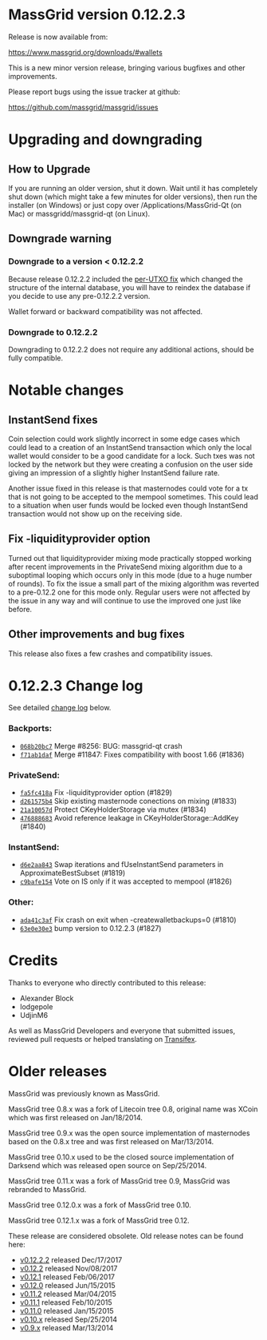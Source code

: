 MassGrid version 0.12.2.3
==========================

Release is now available from:

  <https://www.massgrid.org/downloads/#wallets>

This is a new minor version release, bringing various bugfixes and other
improvements.

Please report bugs using the issue tracker at github:

  <https://github.com/massgrid/massgrid/issues>


Upgrading and downgrading
=========================

How to Upgrade
--------------

If you are running an older version, shut it down. Wait until it has completely
shut down (which might take a few minutes for older versions), then run the
installer (on Windows) or just copy over /Applications/MassGrid-Qt (on Mac) or
massgridd/massgrid-qt (on Linux).

Downgrade warning
-----------------

### Downgrade to a version < 0.12.2.2

Because release 0.12.2.2 included the [per-UTXO fix](release-notes/massgrid/release-notes-0.12.2.2.md#per-utxo-fix)
which changed the structure of the internal database, you will have to reindex
the database if you decide to use any pre-0.12.2.2 version.

Wallet forward or backward compatibility was not affected.

### Downgrade to 0.12.2.2

Downgrading to 0.12.2.2 does not require any additional actions, should be
fully compatible.

Notable changes
===============

InstantSend fixes
-----------------

Coin selection could work slightly incorrect in some edge cases which could
lead to a creation of an InstantSend transaction which only the local wallet
would consider to be a good candidate for a lock. Such txes was not locked by
the network but they were creating a confusion on the user side giving an
impression of a slightly higher InstantSend failure rate.

Another issue fixed in this release is that masternodes could vote for a tx
that is not going to be accepted to the mempool sometimes. This could lead to
a situation when user funds would be locked even though InstantSend transaction
would not show up on the receiving side.

Fix -liquidityprovider option
-----------------------------

Turned out that liquidityprovider mixing mode practically stopped working after
recent improvements in the PrivateSend mixing algorithm due to a suboptimal
looping which occurs only in this mode (due to a huge number of rounds). To fix
the issue a small part of the mixing algorithm was reverted to a pre-0.12.2 one
for this mode only. Regular users were not affected by the issue in any way and
will continue to use the improved one just like before.

Other improvements and bug fixes
--------------------------------

This release also fixes a few crashes and compatibility issues.


0.12.2.3 Change log
===================

See detailed [change log](https://github.com/massgrid/massgrid/compare/v0.12.2.2...massgrid:v0.12.2.3) below.

### Backports:
- [`068b20bc7`](https://github.com/massgrid/massgrid/commit/068b20bc7) Merge #8256: BUG: massgrid-qt crash
- [`f71ab1daf`](https://github.com/massgrid/massgrid/commit/f71ab1daf) Merge #11847: Fixes compatibility with boost 1.66 (#1836)

### PrivateSend:
- [`fa5fc418a`](https://github.com/massgrid/massgrid/commit/fa5fc418a) Fix -liquidityprovider option (#1829)
- [`d261575b4`](https://github.com/massgrid/massgrid/commit/d261575b4) Skip existing masternode conections on mixing (#1833)
- [`21a10057d`](https://github.com/massgrid/massgrid/commit/21a10057d) Protect CKeyHolderStorage via mutex (#1834)
- [`476888683`](https://github.com/massgrid/massgrid/commit/476888683) Avoid reference leakage in CKeyHolderStorage::AddKey (#1840)

### InstantSend:
- [`d6e2aa843`](https://github.com/massgrid/massgrid/commit/d6e2aa843) Swap iterations and fUseInstantSend parameters in ApproximateBestSubset (#1819)
- [`c9bafe154`](https://github.com/massgrid/massgrid/commit/c9bafe154) Vote on IS only if it was accepted to mempool (#1826)

### Other:
- [`ada41c3af`](https://github.com/massgrid/massgrid/commit/ada41c3af) Fix crash on exit when -createwalletbackups=0 (#1810)
- [`63e0e30e3`](https://github.com/massgrid/massgrid/commit/63e0e30e3) bump version to 0.12.2.3 (#1827)

Credits
=======

Thanks to everyone who directly contributed to this release:

- Alexander Block
- lodgepole
- UdjinM6

As well as MassGrid Developers and everyone that submitted issues,
reviewed pull requests or helped translating on
[Transifex](https://www.transifex.com/projects/p/massgrid/).


Older releases
==============

MassGrid was previously known as MassGrid.

MassGrid tree 0.8.x was a fork of Litecoin tree 0.8, original name was XCoin
which was first released on Jan/18/2014.

MassGrid tree 0.9.x was the open source implementation of masternodes based on
the 0.8.x tree and was first released on Mar/13/2014.

MassGrid tree 0.10.x used to be the closed source implementation of Darksend
which was released open source on Sep/25/2014.

MassGrid tree 0.11.x was a fork of MassGrid tree 0.9,
MassGrid was rebranded to MassGrid.

MassGrid tree 0.12.0.x was a fork of MassGrid tree 0.10.

MassGrid tree 0.12.1.x was a fork of MassGrid tree 0.12.

These release are considered obsolete. Old release notes can be found here:

- [v0.12.2.2](release-notes/massgrid/release-notes-0.12.2.2.md) released Dec/17/2017
- [v0.12.2](release-notes/massgrid/release-notes-0.12.2.md) released Nov/08/2017
- [v0.12.1](release-notes/massgrid/release-notes-0.12.1.md) released Feb/06/2017
- [v0.12.0](release-notes/massgrid/release-notes-0.12.0.md) released Jun/15/2015
- [v0.11.2](release-notes/massgrid/release-notes-0.11.2.md) released Mar/04/2015
- [v0.11.1](release-notes/massgrid/release-notes-0.11.1.md) released Feb/10/2015
- [v0.11.0](release-notes/massgrid/release-notes-0.11.0.md) released Jan/15/2015
- [v0.10.x](release-notes/massgrid/release-notes-0.10.0.md) released Sep/25/2014
- [v0.9.x](release-notes/massgrid/release-notes-0.9.0.md) released Mar/13/2014

